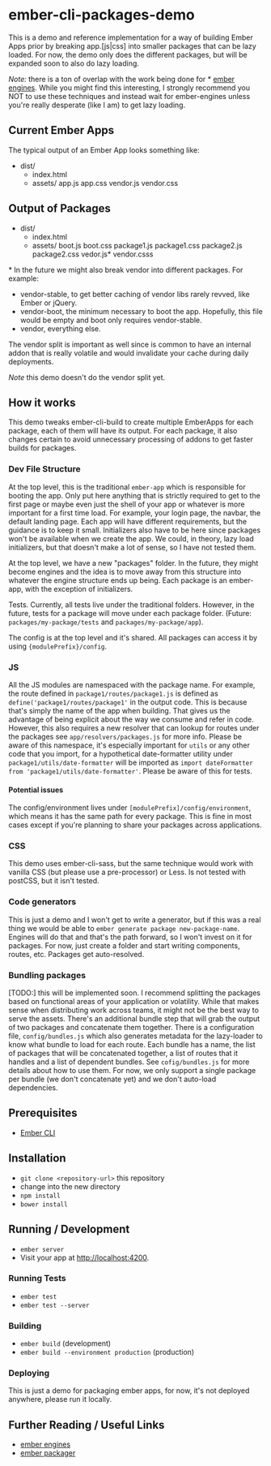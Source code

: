 # ember-cli-packages-demo

This is a demo and reference implementation for a way of building Ember Apps prior by breaking app.[js|css] into smaller packages that can be lazy loaded. For now, the demo only does the different packages, but will be expanded soon to also do lazy loading.

*Note:* there is a ton of overlap with the work being done for * [ember engines](https://github.com/dgeb/ember-engines). While you might find this interesting, I strongly recommend you NOT to use these techniques and instead wait for ember-engines unless you're really desperate (like I am) to get lazy loading.

## Current Ember Apps

The typical output of an Ember App looks something like:

- dist/
  - index.html
  - assets/
    app.js
    app.css
    vendor.js
    vendor.css

## Output of Packages

- dist/
  - index.html
  - assets/
    boot.js
    boot.css
    package1.js
    package1.css
    package2.js
    package2.css
    vedor.js*
    vendor.csss

\* In the future we might also break vendor into different packages. For example:

* vendor-stable, to get better caching of vendor libs rarely revved, like Ember or jQuery.
* vendor-boot, the minimum necessary to boot the app. Hopefully, this file would be empty and boot only requires vendor-stable.
* vendor, everything else.

The vendor split is important as well since is common to have an internal addon that is really volatile and would invalidate your cache during daily deployments.

*Note* this demo doesn't do the vendor split yet.

## How it works

This demo tweaks ember-cli-build to create multiple EmberApps for each package, each of them will have its output. For each package, it also changes certain to avoid unnecessary processing of addons to get faster builds for packages.

### Dev File Structure

At the top level, this is the traditional `ember-app` which is responsible for booting the app. Only put here anything that is strictly required to get to the first page or maybe even just the shell of your app or whatever is more important for a first time load. For example, your login page, the navbar, the default landing page. Each app will have different requirements, but the guidance is to keep it small. Initializers also have to be here since packages won't be available when we create the app. We could, in theory, lazy load initializers, but that doesn't make a lot of sense, so I have not tested them.

At the top level, we have a new "packages" folder. In the future, they might become engines and the idea is to move away from this structure into whatever the engine structure ends up being. Each package is an ember-app, with the exception of initializers.

Tests. Currently, all tests live under the traditional folders. However, in the future, tests for a package will move under each package folder. (Future: `packages/my-package/tests` and `packages/my-package/app`).

The config is at the top level and it's shared. All packages can access it by using `{modulePrefix}/config`.

### JS

All the JS modules are namespaced with the package name. For example, the route defined in `package1/routes/package1.js` is defined as `define('package1/routes/package1'` in the output code. This is because that's simply the name of the app when building. That gives us the advantage of being explicit about the way we consume and refer in code. However, this also requires a new resolver that can lookup for routes under the packages see `app/resolvers/packages.js` for more info. Please be aware of this namespace, it's especially important for `utils` or any other code that you import, for a hypothetical date-formatter utility under `package1/utils/date-formatter` will be imported as `import dateFormatter from 'package1/utils/date-formatter'`. Please be aware of this for tests.

#### Potential issues

The config/environment lives under `[modulePrefix]/config/environment`, which means it has the same path for every package. This is fine in most cases except if you're planning to share your packages across applications.

### CSS

This demo uses ember-cli-sass, but the same technique would work with vanilla CSS (but please use a pre-processor) or Less. Is not tested with postCSS, but it isn't tested.

### Code generators

This is just a demo and I won't get to write a generator, but if this was a real thing we would be able to `ember generate package new-package-name`. Engines will do that and that's the path forward, so I won't invest on it for packages. For now, just create a folder and start writing components, routes, etc. Packages get auto-resolved.

### Bundling packages

[TODO:] this will be implemented soon. I recommend splitting the packages based on functional areas of your application or volatility. While that makes sense when distributing work across teams, it might not be the best way to serve the assets. There's an additional bundle step that will grab the output of two packages and concatenate them together. There is a configuration file, `config/bundles.js` which also generates metadata for the lazy-loader to know what bundle to load for each route. Each bundle has a name, the list of packages that will be concatenated together, a list of routes that it handles and a list of dependent bundles. See `cofig/bundles.js` for more details about how to use them. For now, we only support a single package per bundle (we don't concatenate yet) and we don't auto-load dependencies.

## Prerequisites

* [Ember CLI](http://www.ember-cli.com/)

## Installation

* `git clone <repository-url>` this repository
* change into the new directory
* `npm install`
* `bower install`

## Running / Development

* `ember server`
* Visit your app at [http://localhost:4200](http://localhost:4200).

### Running Tests

* `ember test`
* `ember test --server`

### Building

* `ember build` (development)
* `ember build --environment production` (production)

### Deploying

This is just a demo for packaging ember apps, for now, it's not deployed anywhere, please run it locally.

## Further Reading / Useful Links

* [ember engines](https://github.com/dgeb/ember-engines)
* [ember packager](https://github.com/chadhietala/ember-cli-packager)
